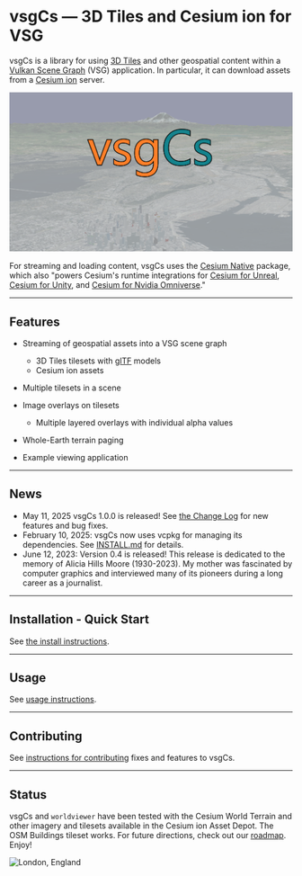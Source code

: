 vsgCs  —  3D Tiles and Cesium ion for VSG
=====
vsgCs is a library for using [3D
Tiles](https://github.com/CesiumGS/3d-tiles) and other geospatial
    content within a [Vulkan Scene Graph](https://github.com/vsg-dev/VulkanSceneGraph) (VSG)
    application. In particular, it can download assets from a 
    [Cesium ion](https://cesium.com/platform/cesium-ion/) server.

<img src="doc/img/integration_card_vsgCs.png" alt="Seattle with OSM buildings">

For streaming and loading content, vsgCs uses the [Cesium Native](https://github.com/CesiumGS/cesium-native)
package, which also "powers Cesium's runtime integrations for
[Cesium for Unreal](https://github.com/CesiumGS/cesium-unreal),
[Cesium for Unity](https://github.com/CesiumGS/cesium-unity), and
[Cesium for Nvidia Omniverse](https://github.com/CesiumGS/cesium-omniverse)."

---

## Features

- Streaming of geospatial assets into a VSG scene graph
  - 3D Tiles tilesets with [glTF](https://www.khronos.org/gltf/) models
  - Cesium ion assets
  
- Multiple tilesets in a scene
- Image overlays on tilesets
  - Multiple layered overlays with individual alpha values

- Whole-Earth terrain paging
- Example viewing application

---

## News
- May 11, 2025 vsgCs 1.0.0 is released! See [the Change Log](CHANGELOG.md) for new features and bug fixes.
- February 10, 2025: vsgCs now uses vcpkg for managing its dependencies. See [INSTALL.md](INSTALL.md)
  for details.
- June 12, 2023: Version 0.4 is released! This release is dedicated to the memory of Alicia Hills
  Moore (1930-2023). My mother was fascinated by computer graphics and interviewed many of its
  pioneers during a long career as a journalist.
---

## Installation - Quick Start

See [the install instructions](INSTALL.md).

---


## Usage

See [usage instructions](USAGE.md).

---


## Contributing

See [instructions for contributing](CONTRIBUTE.md) fixes and features to vsgCs.

---


## Status

vsgCs and `worldviewer` have been tested with the Cesium World Terrain
and other imagery and tilesets available in the Cesium ion Asset
Depot. The OSM Buildings tileset works. For future directions, check
out our [roadmap](doc/ROADMAP.md). Enjoy!

<img src="doc/img/london.png" alt="London, England">
